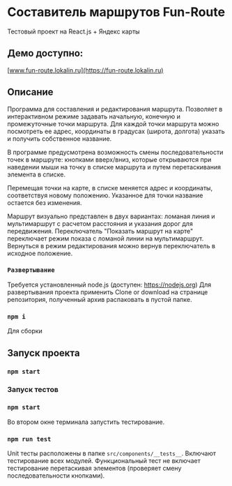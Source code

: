 # Составитель маршрутов Fun-Route
Тестовый проект на React.js + Яндекс карты

## Демо доступно:
[www.fun-route.lokalin.ru](https://fun-route.lokalin.ru)

## Описание
Программа для составления и редактирования маршрута. Позволяет в интерактивном режиме задавать начальную, конечную и промежуточные точки маршрута. Для каждой точки маршрута можно посмотреть ее адрес, координаты в градусах (широта, долгота) указать и получить собственное название.

В программе предусмотрена возможность смены последовательности точек в маршруте: кнопками вверх/вниз, которые открываются при наведении мыши на точку в списке маршрута и путем перетаскивания элемента в списке.

Перемещая точки на карте, в списке меняется адрес и координаты, соответствуя новому положению. Указанное для точки название остается без изменения.

Маршрут визуально представлен в двух вариантах: ломаная линия и мультимаршрут с расчетом расстояния и указания дорог для передвижения. Переключатель "Показать маршрут на карте" переключает режим показа с ломаной линии на мультимаршрут. Вернуться в режим редактирования можно вернув переключатель в исходное положение.


### `Развертывание`
Требуется установленный node.js (доступен: https://nodejs.org)
Для развертывания проекта применить Clone or download на странице репозитория, полученный архив распаковать в пустой папке.

### `npm i`
Для сборки 

## Запуск проекта

### `npm start`

### Запуск тестов

### `npm start`

Во втором окне терминала запустить тестирование. 

### `npm run test`

Unit тесты расположены в папке `src/components/__tests__`. 
Включают тестирование всех модулей. 
Функциональный тест не включает тестирование перетаскивая элементов (проверяет смену последовательности кнопками).



